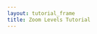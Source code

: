 ```yaml
---
layout: tutorial_frame
title: Zoom Levels Tutorial
---
```

<script type="module">
	import {Map, TileLayer, Control, DomUtil} from 'leaflet';

	const map = new Map('map', {
		minZoom: 0,
		maxZoom: 1,
		zoomSnap: 0.25,
		dragging: false
	});

	const cartodbAttribution = '&copy; <a href="https://www.openstreetmap.org/copyright">OpenStreetMap</a> contributors, &copy; <a href="https://carto.com/attribution">CARTO</a>';

	const positron = new TileLayer('https://{s}.basemaps.cartocdn.com/light_all/{z}/{x}/{y}.png', {
		attribution: cartodbAttribution
	}).addTo(map);

	function zoomCycle() {
		map.setZoom(0);
		const timeouts = [];
		timeouts.push(setTimeout(() => { map.setZoom(0.25); }, 1000));
		timeouts.push(setTimeout(() => { map.setZoom(0.50); }, 2000));
		timeouts.push(setTimeout(() => { map.setZoom(0.75); }, 3000));
		timeouts.push(setTimeout(() => { map.setZoom(1.00); }, 4000));
		timeouts.push(setTimeout(() => { map.setZoom(0.75); }, 5000));
		timeouts.push(setTimeout(() => { map.setZoom(0.50); }, 6000));
		timeouts.push(setTimeout(() => { map.setZoom(0.25); }, 7000));
	}
	zoomCycle();

	const zoomingInterval = setInterval(zoomCycle, 8000);

	const ZoomViewer = Control.extend({
		onAdd() {
			const container = DomUtil.create('div');
			const gauge = DomUtil.create('div');
			container.style.width = '200px';
			container.style.background = 'rgba(255,255,255,0.5)';
			container.style.textAlign = 'left';
			map.on('zoomstart zoom zoomend', (ev) => {
				gauge.innerHTML = `Zoom level: ${map.getZoom()}`;
			});
			container.appendChild(gauge);
			return container;
		}
	});

	const zoomViewerControl = (new ZoomViewer()).addTo(map);

	map.setView([0, 0], 0);
</script>
